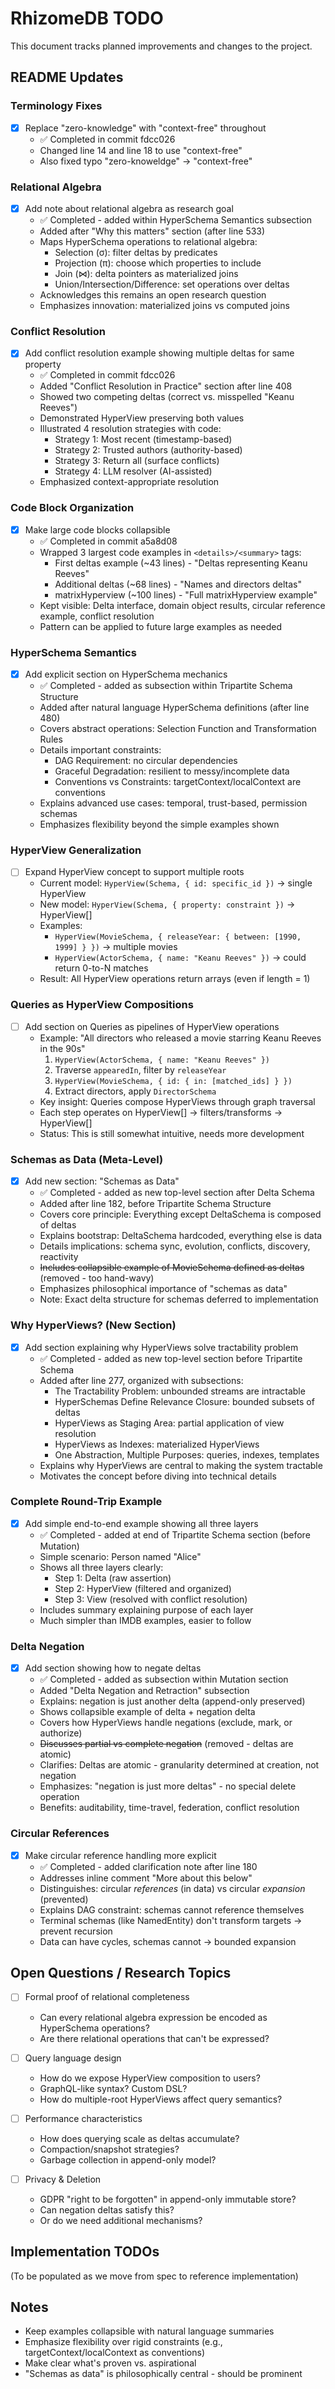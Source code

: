 # RhizomeDB TODO

This document tracks planned improvements and changes to the project.

## README Updates

### Terminology Fixes
- [x] Replace "zero-knowledge" with "context-free" throughout
  - ✅ Completed in commit fdcc026
  - Changed line 14 and line 18 to use "context-free"
  - Also fixed typo "zero-knoweldge" → "context-free"

### Relational Algebra
- [x] Add note about relational algebra as research goal
  - ✅ Completed - added within HyperSchema Semantics subsection
  - Added after "Why this matters" section (after line 533)
  - Maps HyperSchema operations to relational algebra:
    - Selection (σ): filter deltas by predicates
    - Projection (π): choose which properties to include
    - Join (⋈): delta pointers as materialized joins
    - Union/Intersection/Difference: set operations over deltas
  - Acknowledges this remains an open research question
  - Emphasizes innovation: materialized joins vs computed joins

### Conflict Resolution
- [x] Add conflict resolution example showing multiple deltas for same property
  - ✅ Completed in commit fdcc026
  - Added "Conflict Resolution in Practice" section after line 408
  - Showed two competing deltas (correct vs. misspelled "Keanu Reeves")
  - Demonstrated HyperView preserving both values
  - Illustrated 4 resolution strategies with code:
    - Strategy 1: Most recent (timestamp-based)
    - Strategy 2: Trusted authors (authority-based)
    - Strategy 3: Return all (surface conflicts)
    - Strategy 4: LLM resolver (AI-assisted)
  - Emphasized context-appropriate resolution

### Code Block Organization
- [x] Make large code blocks collapsible
  - ✅ Completed in commit a5a8d08
  - Wrapped 3 largest code examples in `<details>/<summary>` tags:
    - First deltas example (~43 lines) - "Deltas representing Keanu Reeves"
    - Additional deltas (~68 lines) - "Names and directors deltas"
    - matrixHyperview (~100 lines) - "Full matrixHyperview example"
  - Kept visible: Delta interface, domain object results, circular reference example, conflict resolution
  - Pattern can be applied to future large examples as needed

### HyperSchema Semantics
- [x] Add explicit section on HyperSchema mechanics
  - ✅ Completed - added as subsection within Tripartite Schema Structure
  - Added after natural language HyperSchema definitions (after line 480)
  - Covers abstract operations: Selection Function and Transformation Rules
  - Details important constraints:
    - DAG Requirement: no circular dependencies
    - Graceful Degradation: resilient to messy/incomplete data
    - Conventions vs Constraints: targetContext/localContext are conventions
  - Explains advanced use cases: temporal, trust-based, permission schemas
  - Emphasizes flexibility beyond the simple examples shown

### HyperView Generalization
- [ ] Expand HyperView concept to support multiple roots
  - Current model: `HyperView(Schema, { id: specific_id })` → single HyperView
  - New model: `HyperView(Schema, { property: constraint })` → HyperView[]
  - Examples:
    - `HyperView(MovieSchema, { releaseYear: { between: [1990, 1999] } })` → multiple movies
    - `HyperView(ActorSchema, { name: "Keanu Reeves" })` → could return 0-to-N matches
  - Result: All HyperView operations return arrays (even if length = 1)

### Queries as HyperView Compositions
- [ ] Add section on Queries as pipelines of HyperView operations
  - Example: "All directors who released a movie starring Keanu Reeves in the 90s"
    1. `HyperView(ActorSchema, { name: "Keanu Reeves" })`
    2. Traverse `appearedIn`, filter by `releaseYear`
    3. `HyperView(MovieSchema, { id: { in: [matched_ids] } })`
    4. Extract directors, apply `DirectorSchema`
  - Key insight: Queries compose HyperViews through graph traversal
  - Each step operates on HyperView[] → filters/transforms → HyperView[]
  - Status: This is still somewhat intuitive, needs more development

### Schemas as Data (Meta-Level)
- [x] Add new section: "Schemas as Data"
  - ✅ Completed - added as new top-level section after Delta Schema
  - Added after line 182, before Tripartite Schema Structure
  - Covers core principle: Everything except DeltaSchema is composed of deltas
  - Explains bootstrap: DeltaSchema hardcoded, everything else is data
  - Details implications: schema sync, evolution, conflicts, discovery, reactivity
  - ~~Includes collapsible example of MovieSchema defined as deltas~~ (removed - too hand-wavy)
  - Emphasizes philosophical importance of "schemas as data"
  - Note: Exact delta structure for schemas deferred to implementation

### Why HyperViews? (New Section)
- [x] Add section explaining why HyperViews solve tractability problem
  - ✅ Completed - added as new top-level section before Tripartite Schema
  - Added after line 277, organized with subsections:
    - The Tractability Problem: unbounded streams are intractable
    - HyperSchemas Define Relevance Closure: bounded subsets of deltas
    - HyperViews as Staging Area: partial application of view resolution
    - HyperViews as Indexes: materialized HyperViews
    - One Abstraction, Multiple Purposes: queries, indexes, templates
  - Explains why HyperViews are central to making the system tractable
  - Motivates the concept before diving into technical details

### Complete Round-Trip Example
- [x] Add simple end-to-end example showing all three layers
  - ✅ Completed - added at end of Tripartite Schema section (before Mutation)
  - Simple scenario: Person named "Alice"
  - Shows all three layers clearly:
    - Step 1: Delta (raw assertion)
    - Step 2: HyperView (filtered and organized)
    - Step 3: View (resolved with conflict resolution)
  - Includes summary explaining purpose of each layer
  - Much simpler than IMDB examples, easier to follow

### Delta Negation
- [x] Add section showing how to negate deltas
  - ✅ Completed - added as subsection within Mutation section
  - Added "Delta Negation and Retraction" subsection
  - Explains: negation is just another delta (append-only preserved)
  - Shows collapsible example of delta + negation delta
  - Covers how HyperViews handle negations (exclude, mark, or authorize)
  - ~~Discusses partial vs complete negation~~ (removed - deltas are atomic)
  - Clarifies: Deltas are atomic - granularity determined at creation, not negation
  - Emphasizes: "negation is just more deltas" - no special delete operation
  - Benefits: auditability, time-travel, federation, conflict resolution

### Circular References
- [x] Make circular reference handling more explicit
  - ✅ Completed - added clarification note after line 180
  - Addresses inline comment "More about this below"
  - Distinguishes: circular *references* (in data) vs circular *expansion* (prevented)
  - Explains DAG constraint: schemas cannot reference themselves
  - Terminal schemas (like NamedEntity) don't transform targets → prevent recursion
  - Data can have cycles, schemas cannot → bounded expansion

## Open Questions / Research Topics

- [ ] Formal proof of relational completeness
  - Can every relational algebra expression be encoded as HyperSchema operations?
  - Are there relational operations that can't be expressed?

- [ ] Query language design
  - How do we expose HyperView composition to users?
  - GraphQL-like syntax? Custom DSL?
  - How do multiple-root HyperViews affect query semantics?

- [ ] Performance characteristics
  - How does querying scale as deltas accumulate?
  - Compaction/snapshot strategies?
  - Garbage collection in append-only model?

- [ ] Privacy & Deletion
  - GDPR "right to be forgotten" in append-only immutable store?
  - Can negation deltas satisfy this?
  - Or do we need additional mechanisms?

## Implementation TODOs

(To be populated as we move from spec to reference implementation)

## Notes

- Keep examples collapsible with natural language summaries
- Emphasize flexibility over rigid constraints (e.g., targetContext/localContext as conventions)
- Make clear what's proven vs. aspirational
- "Schemas as data" is philosophically central - should be prominent
